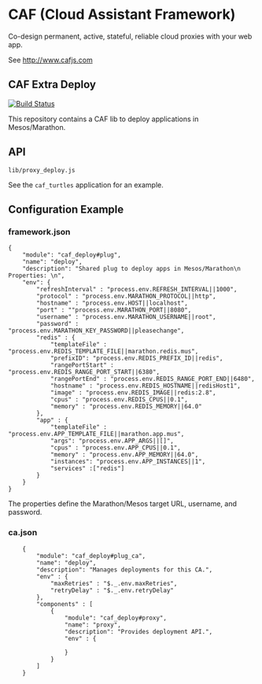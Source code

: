 # CAF (Cloud Assistant Framework)

Co-design permanent, active, stateful, reliable cloud proxies with your web app.

See http://www.cafjs.com 

## CAF Extra Deploy

[![Build Status](http://ci.cafjs.com/api/badges/cafjs/caf_deploy/status.svg)](http://ci.cafjs.com/cafjs/caf_deploy)

This repository contains a CAF  lib to deploy applications in Mesos/Marathon.


## API

    lib/proxy_deploy.js

See the `caf_turtles` application for an example.
 
## Configuration Example

### framework.json

    {
        "module": "caf_deploy#plug",
        "name": "deploy",
        "description": "Shared plug to deploy apps in Mesos/Marathon\n Properties: \n",
        "env": {
            "refreshInterval" : "process.env.REFRESH_INTERVAL||1000",
            "protocol" : "process.env.MARATHON_PROTOCOL||http",
            "hostname" : "process.env.HOST||localhost",
            "port" : ""process.env.MARATHON_PORT||8080",
            "username" : "process.env.MARATHON_USERNAME||root",
            "password" : "process.env.MARATHON_KEY_PASSWORD||pleasechange",
            "redis" : {
                "templateFile" : "process.env.REDIS_TEMPLATE_FILE||marathon.redis.mus",
                "prefixID": "process.env.REDIS_PREFIX_ID||redis",
                "rangePortStart" : "process.env.REDIS_RANGE_PORT_START||6380",
                "rangePortEnd" : "process.env.REDIS_RANGE_PORT_END||6480",
                "hostname" : "process.env.REDIS_HOSTNAME||redisHost1",
                "image" : "process.env.REDIS_IMAGE||redis:2.8",
                "cpus" : "process.env.REDIS_CPUS||0.1",
                "memory" : "process.env.REDIS_MEMORY||64.0"
            },
            "app" : {
                "templateFile" : "process.env.APP_TEMPLATE_FILE||marathon.app.mus",
                "args": "process.env.APP_ARGS||[]",
                "cpus" : "process.env.APP_CPUS||0.1",
                "memory" : "process.env.APP_MEMORY||64.0",
                "instances": "process.env.APP_INSTANCES||1",
                "services" :["redis"]
            }
        }
    }
        
        
The properties define the Marathon/Mesos target URL, username, and password. 
        

### ca.json

        {
            "module": "caf_deploy#plug_ca",
            "name": "deploy",
            "description": "Manages deployments for this CA.",
            "env" : {
                "maxRetries" : "$._.env.maxRetries",
                "retryDelay" : "$._.env.retryDelay"
            },
            "components" : [
                {
                    "module": "caf_deploy#proxy",
                    "name": "proxy",
                    "description": "Provides deployment API.",
                    "env" : {

                    }
                }
            ]
        }
 
